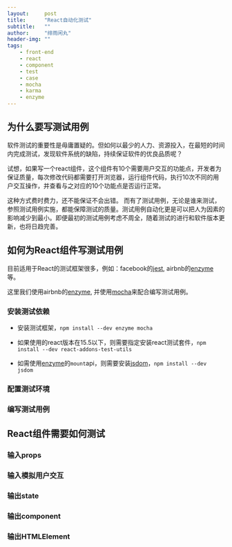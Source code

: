 ```yaml
---
layout:     post
title:      "React自动化测试"
subtitle:   ""
author:     "绯雨闲丸"
header-img: ""
tags:
    - front-end
    - react
    - component
    - test
    - case
    - mocha
    - karma
    - enzyme
---
```


> 

## 为什么要写测试用例

软件测试的重要性是毋庸置疑的。但如何以最少的人力、资源投入，在最短的时间内完成测试，发现软件系统的缺陷，持续保证软件的优良品质呢？

试想，如果写一个react组件，这个组件有10个需要用户交互的功能点，开发者为保证质量，每次修改代码都需要打开浏览器，运行组件代码，执行10次不同的用户交互操作，并查看与之对应的10个功能点是否运行正常。

这种方式费时费力，还不能保证不会出错。 而有了测试用例，无论是谁来测试，参照测试用例实施，都能保障测试的质量。测试用例自动化更是可以把人为因素的影响减少到最小。即便最初的测试用例考虑不周全，随着测试的进行和软件版本更新，也将日趋完善。

## 如何为React组件写测试用例

目前适用于React的测试框架很多，例如：facebook的[jest][2], airbnb的[enzyme][0]等。

这里我们使用airbnb的[enzyme][0], 并使用[mocha][1]来配合编写测试用例。

### 安装测试依赖

* 安装测试框架，`npm install --dev enzyme mocha`

* 如果使用的react版本在15.5以下，则需要指定安装react测试套件，`npm install --dev react-addons-test-utils`

* 如需使用[enzyme][0]的`mount`api，则需要安装[jsdom][3]，`npm install --dev jsdom`

### 配置测试环境


### 编写测试用例


## React组件需要如何测试

### 输入props

### 输入模拟用户交互

### 输出state

### 输出component

### 输出HTMLElement


[0]: http://airbnb.io/enzyme/
[1]: http://mochajs.org
[2]: http://facebook.github.io/jest/
[3]: https://github.com/tmpvar/jsdom











